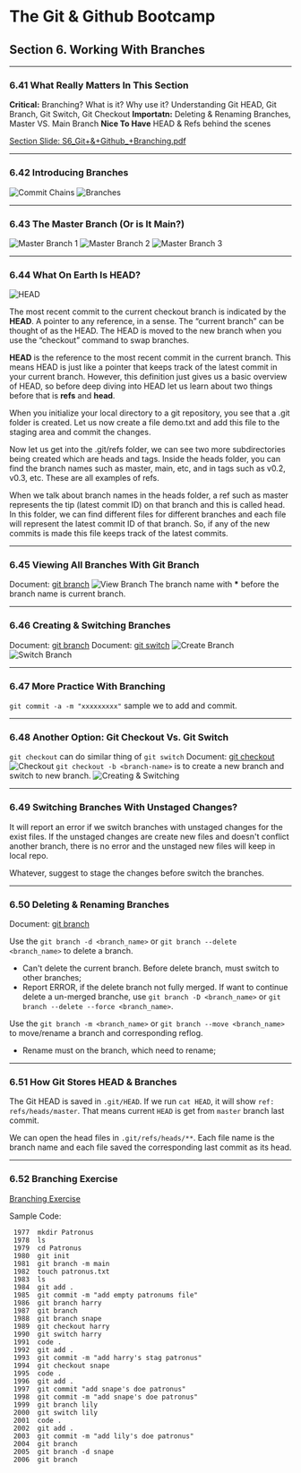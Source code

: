 # The Git & Github Bootcamp

## Section 6. Working With Branches
---
### 6.41 What Really Matters In This Section
**Critical:** Branching? What is it? Why use it? Understanding Git HEAD, Git Branch, Git Switch, Git Checkout
**Importatn:** Deleting & Renaming Branches, Master VS. Main Branch
**Nice To Have** HEAD & Refs behind the scenes

[Section Slide: S6_Git+&+Github_+Branching.pdf](doc/S6_Git+&+Github_+Branching.pdf)

----

### 6.42 Introducing Branches
![Commit Chains](img/42_1_CommitChains.png "Commit Chains")
![Branches](img/42_2_Branches.png "Branches")

----

### 6.43 The Master Branch (Or is It Main?)
![Master Branch 1](img/43_1_MasterBranch_1.png "Master Branch 1")
![Master Branch 2](img/43_2_MasterBranch_2.png "Master Branch 2")
![Master Branch 3](img/43_3_MasterBranch_3.png "Master Branch 3")

----

### 6.44 What On Earth Is HEAD?
![HEAD](img/44_1_HEAD.png "HEAD")

The most recent commit to the current checkout branch is indicated by the **HEAD**. A pointer to any reference, in a sense. The “current branch” can be thought of as the HEAD. The HEAD is moved to the new branch when you use the “checkout” command to swap branches.

**HEAD** is the reference to the most recent commit in the current branch. This means HEAD is just like a pointer that keeps track of the latest commit in your current branch. However, this definition just gives us a basic overview of HEAD, so before deep diving into HEAD let us learn about two things before that is **refs** and **head**.

When you initialize your local directory to a git repository, you see that a .git folder is created. Let us now create a file demo.txt and add this file to the staging area and commit the changes. 

Now let us get into the .git/refs folder, we can see two more subdirectories being created which are heads and tags. Inside the heads folder, you can find the branch names such as master, main, etc, and in tags such as v0.2, v0.3, etc. These are all examples of refs. 


When we talk about branch names in the heads folder, a ref such as master represents the tip (latest commit ID) on that branch and this is called head. In this folder, we can find different files for different branches and each file will represent the latest commit ID of that branch. So, if any of the new commits is made this file keeps track of the latest commits.

----

### 6.45 Viewing All Branches With Git Branch
Document: [git branch](https://git-scm.com/docs/git-branch)
![View Branch](img/45_1_ViewBranch.png "Viewing Branches")
The branch name with __*__ before the branch name is current branch.

----

### 6.46 Creating & Switching Branches
Document: [git branch](https://git-scm.com/docs/git-branch)
Document: [git switch](https://git-scm.com/docs/git-switch)
![Create Branch](img/46_1_CreateBranch.png "Creating Branches")
![Switch Branch](img/46_2_SwitchBranch.png "Switching Branches")

----

### 6.47 More Practice With Branching
`git commit -a -m "xxxxxxxxx"` sample we to add and commit.

----

### 6.48 Another Option: Git Checkout Vs. Git Switch
`git checkout` can do similar thing of `git switch`
Document: [git checkout](https://git-scm.com/docs/git-checkout)
![Checkout](img/48_1_Checkout.png "Checkout")
`git checkout -b <branch-name>` is to create a new branch and switch to new branch.
![Creating & Switching](img/48_2_Switch_Create.png "Creating & Switching")

----

### 6.49 Switching Branches With Unstaged Changes?
It will report an error if we switch branches with unstaged changes for the exist files.
If the unstaged changes are create new files and doesn't conflict another branch, there is no error and the unstaged new files will keep in local repo.

Whatever, suggest to stage the changes before switch the branches.

----

### 6.50 Deleting & Renaming Branches
Document: [git branch](https://git-scm.com/docs/git-branch)

Use the `git branch -d <branch_name>` or `git branch --delete <branch_name>` to delete a branch.
* Can't delete the current branch. Before delete branch, must switch to other branches;
* Report ERROR, if the delete branch not fully merged. If want to continue delete a un-merged branche, use `git branch -D <branch_name>` or `git branch --delete --force <branch_name>`.
  
Use the `git branch -m <branch_name>` or `git branch --move <branch_name>` to move/rename a branch and corresponding reflog.
* Rename must on the branch, which need to rename;

----

### 6.51 How Git Stores HEAD & Branches

The Git HEAD is saved in `.git/HEAD`. 
If we run `cat HEAD`, it will show `ref: refs/heads/master`. That means current `HEAD` is get from `master` branch last commit.

We can open the head files in `.git/refs/heads/**`. Each file name is the branch name and each file saved the corresponding last commit as its head.


----

### 6.52 Branching Exercise
[Branching Exercise](https://plum-poppy-0ea.notion.site/Branching-Exercise-b5460c881d56400cb046357d9a430bf8)

Sample Code:
```
 1977  mkdir Patronus
 1978  ls
 1979  cd Patronus
 1980  git init
 1981  git branch -m main
 1982  touch patronus.txt
 1983  ls
 1984  git add .
 1985  git commit -m "add empty patronums file"
 1986  git branch harry
 1987  git branch
 1988  git branch snape
 1989  git checkout harry
 1990  git switch harry
 1991  code .
 1992  git add .
 1993  git commit -m "add harry's stag patronus"
 1994  git checkout snape
 1995  code .
 1996  git add .
 1997  git commit "add snape's doe patronus"
 1998  git commit -m "add snape's doe patronus"
 1999  git branch lily
 2000  git switch lily
 2001  code .
 2002  git add .
 2003  git commit -m "add lily's doe patronus"
 2004  git branch
 2005  git branch -d snape
 2006  git branch
 ```
